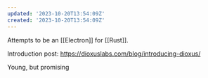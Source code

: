 ```yaml
---
updated: '2023-10-20T13:54:09Z'
created: '2023-10-20T13:54:09Z'
---
```

Attempts to be an [[Electron]] for [[Rust]].

Introduction post: https://dioxuslabs.com/blog/introducing-dioxus/

Young, but promising
